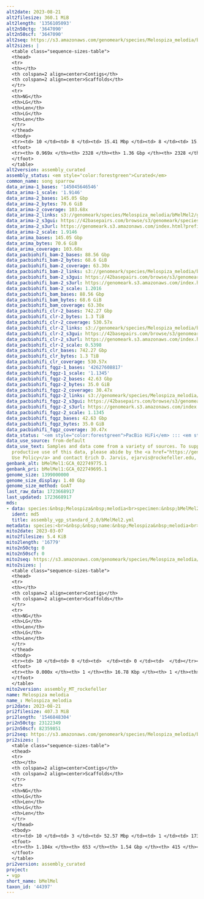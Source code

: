 ```yaml
---
alt2date: 2023-08-21
alt2filesize: 360.1 MiB
alt2length: '1356105093'
alt2n50ctg: '3647090'
alt2n50scf: '3647090'
alt2seq: https://s3.amazonaws.com/genomeark/species/Melospiza_melodia/bMelMel2/assembly_curated/bMelMel2.alt.cur.20230821.fasta.gz
alt2sizes: |
  <table class="sequence-sizes-table">
  <thead>
  <tr>
  <th></th>
  <th colspan=2 align=center>Contigs</th>
  <th colspan=2 align=center>Scaffolds</th>
  </tr>
  <tr>
  <th>NG</th>
  <th>LG</th>
  <th>Len</th>
  <th>LG</th>
  <th>Len</th>
  </tr>
  </thead>
  <tbody>
  <tr><td> 10 </td><td> 8 </td><td> 15.41 Mbp </td><td> 8 </td><td> 15.41 Mbp </td></tr><tr><td> 20 </td><td> 19 </td><td> 10.89 Mbp </td><td> 19 </td><td> 10.89 Mbp </td></tr><tr><td> 30 </td><td> 35 </td><td> 7.27 Mbp </td><td> 35 </td><td> 7.27 Mbp </td></tr><tr><td> 40 </td><td> 58 </td><td> 5.22 Mbp </td><td> 58 </td><td> 5.22 Mbp </td></tr><tr style="background-color:#cccccc;"><td> 50 </td><td> 90 </td><td> 3.65 Mbp </td><td> 90 </td><td> 3.65 Mbp </td></tr><tr><td> 60 </td><td> 135 </td><td> 2.59 Mbp </td><td> 135 </td><td> 2.59 Mbp </td></tr><tr><td> 70 </td><td> 205 </td><td> 1.49 Mbp </td><td> 205 </td><td> 1.49 Mbp </td></tr><tr><td> 80 </td><td> 330 </td><td> 0.80 Mbp </td><td> 330 </td><td> 0.80 Mbp </td></tr><tr><td> 90 </td><td> 692 </td><td> 179.54 Kbp </td><td> 692 </td><td> 179.54 Kbp </td></tr><tr><td> 100 </td><td> 0 </td><td>  </td><td> 0 </td><td>  </td></tr></tbody>
  <tfoot>
  <tr><th> 0.969x </th><th> 2328 </th><th> 1.36 Gbp </th><th> 2328 </th><th> 1.36 Gbp </th></tr>
  </tfoot>
  </table>
alt2version: assembly_curated
assembly_status: <em style="color:forestgreen">Curated</em>
common_name: song sparrow
data_arima-1_bases: '145045646546'
data_arima-1_scale: '1.9146'
data_arima-2_bases: 145.05 Gbp
data_arima-2_bytes: 70.6 GiB
data_arima-2_coverage: 103.68x
data_arima-2_links: s3://genomeark/species/Melospiza_melodia/bMelMel2/genomic_data/arima/<br>
data_arima-2_s3gui: https://42basepairs.com/browse/s3/genomeark/species/Melospiza_melodia/bMelMel2/genomic_data/arima/
data_arima-2_s3url: https://genomeark.s3.amazonaws.com/index.html?prefix=species/Melospiza_melodia/bMelMel2/genomic_data/arima/
data_arima-2_scale: 1.9146
data_arima_bases: 145.05 Gbp
data_arima_bytes: 70.6 GiB
data_arima_coverage: 103.68x
data_pacbiohifi_bam-2_bases: 88.56 Gbp
data_pacbiohifi_bam-2_bytes: 68.6 GiB
data_pacbiohifi_bam-2_coverage: 63.30x
data_pacbiohifi_bam-2_links: s3://genomeark/species/Melospiza_melodia/bMelMel2/genomic_data/pacbio_hifi/<br>
data_pacbiohifi_bam-2_s3gui: https://42basepairs.com/browse/s3/genomeark/species/Melospiza_melodia/bMelMel2/genomic_data/pacbio_hifi/
data_pacbiohifi_bam-2_s3url: https://genomeark.s3.amazonaws.com/index.html?prefix=species/Melospiza_melodia/bMelMel2/genomic_data/pacbio_hifi/
data_pacbiohifi_bam-2_scale: 1.2016
data_pacbiohifi_bam_bases: 88.56 Gbp
data_pacbiohifi_bam_bytes: 68.6 GiB
data_pacbiohifi_bam_coverage: 63.30x
data_pacbiohifi_clr-2_bases: 742.27 Gbp
data_pacbiohifi_clr-2_bytes: 1.3 TiB
data_pacbiohifi_clr-2_coverage: 530.57x
data_pacbiohifi_clr-2_links: s3://genomeark/species/Melospiza_melodia/bMelMel2/genomic_data/pacbio_hifi/<br>
data_pacbiohifi_clr-2_s3gui: https://42basepairs.com/browse/s3/genomeark/species/Melospiza_melodia/bMelMel2/genomic_data/pacbio_hifi/
data_pacbiohifi_clr-2_s3url: https://genomeark.s3.amazonaws.com/index.html?prefix=species/Melospiza_melodia/bMelMel2/genomic_data/pacbio_hifi/
data_pacbiohifi_clr-2_scale: 0.5398
data_pacbiohifi_clr_bases: 742.27 Gbp
data_pacbiohifi_clr_bytes: 1.3 TiB
data_pacbiohifi_clr_coverage: 530.57x
data_pacbiohifi_fqgz-1_bases: '42627608817'
data_pacbiohifi_fqgz-1_scale: '1.1345'
data_pacbiohifi_fqgz-2_bases: 42.63 Gbp
data_pacbiohifi_fqgz-2_bytes: 35.0 GiB
data_pacbiohifi_fqgz-2_coverage: 30.47x
data_pacbiohifi_fqgz-2_links: s3://genomeark/species/Melospiza_melodia/bMelMel2/genomic_data/pacbio_hifi/<br>
data_pacbiohifi_fqgz-2_s3gui: https://42basepairs.com/browse/s3/genomeark/species/Melospiza_melodia/bMelMel2/genomic_data/pacbio_hifi/
data_pacbiohifi_fqgz-2_s3url: https://genomeark.s3.amazonaws.com/index.html?prefix=species/Melospiza_melodia/bMelMel2/genomic_data/pacbio_hifi/
data_pacbiohifi_fqgz-2_scale: 1.1345
data_pacbiohifi_fqgz_bases: 42.63 Gbp
data_pacbiohifi_fqgz_bytes: 35.0 GiB
data_pacbiohifi_fqgz_coverage: 30.47x
data_status: '<em style="color:forestgreen">PacBio HiFi</em> ::: <em style="color:forestgreen">Arima</em>'
data_use_source: from-default
data_use_text: Samples and data come from a variety of sources. To support fair and
  productive use of this data, please abide by the <a href="https://genome10k.soe.ucsc.edu/data-use-policies/">Data
  Use Policy</a> and contact Erich D. Jarvis, ejarvis@rockefeller.edu, with any questions.
genbank_alt: bMelMel1:GCA_022749775.1
genbank_pri: bMelMel1:GCA_022749695.1
genome_size: 1399000000
genome_size_display: 1.40 Gbp
genome_size_method: GoAT
last_raw_data: 1723668917
last_updated: 1723668917
mds:
- data: species:&nbsp;Melospiza&nbsp;melodia<br>specimen:&nbsp;bMelMel2<br>projects:&nbsp;<br>&nbsp;&nbsp;-&nbsp;vgp<br>data_location:&nbsp;S3<br>release_to:&nbsp;S3<br>primary:&nbsp;s3://genomeark/species/Melospiza_melodia/bMelMel2/assembly_vgp_standard_2.0/bMelMel2.standard.pri.20230308.fasta.gz<br>haplotigs:&nbsp;s3://genomeark/species/Melospiza_melodia/bMelMel2/assembly_vgp_standard_2.0/bMelMel2.standard.alt.20230308.fasta.gz<br>pretext:&nbsp;s3://genomeark/species/Melospiza_melodia/bMelMel2/assembly_vgp_standard_2.0/evaluation/pri/pretext/bMelMel2_pri__s2.heatmap.pretext<br>kmer_spectra_img:&nbsp;s3://genomeark/species/Melospiza_melodia/bMelMel2/assembly_vgp_standard_2.0/evaluation/merqury/bMelMel2_png/<br>mito:&nbsp;s3://genomeark/species/Melospiza_melodia/bMelMel2/assembly_MT_rockefeller/bMelMel2.MT.20230307.fasta.gz<br>pacbio_read_dir:&nbsp;s3://genomeark/species/Melospiza_melodia/bMelMel2/genomic_data/pacbio_hifi/<br>pacbio_read_type:&nbsp;hifi<br>hic_read_dir:&nbsp;s3://genomeark/species/Melospiza_melodia/bMelMel2/genomic_data/arima/<br>bionano_cmap_dir:&nbsp;s3://genomeark/species/Melospiza_melodia/bMelMel2/genomic_data/bionano/<br>pipeline:<br>&nbsp;&nbsp;-&nbsp;hifiasm&nbsp;(0.18.8+galaxy1)<br>&nbsp;&nbsp;-&nbsp;solve&nbsp;(3.7)<br>&nbsp;&nbsp;-&nbsp;yahs&nbsp;(1.2a.2+galaxy0)<br>assembled_by_group:&nbsp;Rockefeller<br>notes:&nbsp;This&nbsp;was&nbsp;a&nbsp;primary/alternate&nbsp;assembly&nbsp;of&nbsp;bMelMel2&nbsp;(VGL-bMelMel1).&nbsp;This&nbsp;individual&nbsp;had&nbsp;bionano&nbsp;data.&nbsp;HiC&nbsp;scaffolding&nbsp;was&nbsp;performed&nbsp;with&nbsp;yahs.&nbsp;The&nbsp;HiC&nbsp;prep&nbsp;was&nbsp;Arima&nbsp;kit&nbsp;2.&nbsp;This&nbsp;sample&nbsp;arrived&nbsp;with&nbsp;metadata&nbsp;indicating&nbsp;it&nbsp;is&nbsp;a&nbsp;female.&nbsp;
  ident: md5
  title: assembly_vgp_standard_2.0/bMelMel2.yml
metadata: species:<br>&nbsp;&nbsp;name:&nbsp;Melospiza&nbsp;melodia<br>&nbsp;&nbsp;individuals:<br>&nbsp;&nbsp;-&nbsp;short_name:&nbsp;bMelMel1<br>&nbsp;&nbsp;short_name:&nbsp;bMelMel<br>&nbsp;&nbsp;taxon_id:&nbsp;'44397'<br>&nbsp;&nbsp;common_name:&nbsp;song&nbsp;sparrow<br>&nbsp;&nbsp;genome_size:&nbsp;1399000000<br>&nbsp;&nbsp;genome_size_method:&nbsp;GoAT<br>&nbsp;&nbsp;order:<br>&nbsp;&nbsp;&nbsp;&nbsp;name:&nbsp;Passeriformes<br>&nbsp;&nbsp;family:<br>&nbsp;&nbsp;&nbsp;&nbsp;name:&nbsp;Passerellidae<br>&nbsp;&nbsp;project:&nbsp;[&nbsp;vgp&nbsp;]<br>
mito2date: 2023-03-07
mito2filesize: 5.4 KiB
mito2length: '16779'
mito2n50ctg: 0
mito2n50scf: 0
mito2seq: https://s3.amazonaws.com/genomeark/species/Melospiza_melodia/bMelMel2/assembly_MT_rockefeller/bMelMel2.MT.20230307.fasta.gz
mito2sizes: |
  <table class="sequence-sizes-table">
  <thead>
  <tr>
  <th></th>
  <th colspan=2 align=center>Contigs</th>
  <th colspan=2 align=center>Scaffolds</th>
  </tr>
  <tr>
  <th>NG</th>
  <th>LG</th>
  <th>Len</th>
  <th>LG</th>
  <th>Len</th>
  </tr>
  </thead>
  <tbody>
  <tr><td> 10 </td><td> 0 </td><td>  </td><td> 0 </td><td>  </td></tr><tr><td> 20 </td><td> 0 </td><td>  </td><td> 0 </td><td>  </td></tr><tr><td> 30 </td><td> 0 </td><td>  </td><td> 0 </td><td>  </td></tr><tr><td> 40 </td><td> 0 </td><td>  </td><td> 0 </td><td>  </td></tr><tr style="background-color:#cccccc;"><td> 50 </td><td> 0 </td><td style="background-color:#ff8888;">  </td><td> 0 </td><td style="background-color:#ff8888;">  </td></tr><tr><td> 60 </td><td> 0 </td><td>  </td><td> 0 </td><td>  </td></tr><tr><td> 70 </td><td> 0 </td><td>  </td><td> 0 </td><td>  </td></tr><tr><td> 80 </td><td> 0 </td><td>  </td><td> 0 </td><td>  </td></tr><tr><td> 90 </td><td> 0 </td><td>  </td><td> 0 </td><td>  </td></tr><tr><td> 100 </td><td> 0 </td><td>  </td><td> 0 </td><td>  </td></tr></tbody>
  <tfoot>
  <tr><th> 0.000x </th><th> 1 </th><th> 16.78 Kbp </th><th> 1 </th><th> 16.78 Kbp </th></tr>
  </tfoot>
  </table>
mito2version: assembly_MT_rockefeller
name: Melospiza melodia
name_: Melospiza_melodia
pri2date: 2023-08-21
pri2filesize: 407.3 MiB
pri2length: '1546848304'
pri2n50ctg: 23122349
pri2n50scf: 82359851
pri2seq: https://s3.amazonaws.com/genomeark/species/Melospiza_melodia/bMelMel2/assembly_curated/bMelMel2.pri.cur.20230821.fasta.gz
pri2sizes: |
  <table class="sequence-sizes-table">
  <thead>
  <tr>
  <th></th>
  <th colspan=2 align=center>Contigs</th>
  <th colspan=2 align=center>Scaffolds</th>
  </tr>
  <tr>
  <th>NG</th>
  <th>LG</th>
  <th>Len</th>
  <th>LG</th>
  <th>Len</th>
  </tr>
  </thead>
  <tbody>
  <tr><td> 10 </td><td> 3 </td><td> 52.57 Mbp </td><td> 1 </td><td> 173.22 Mbp </td></tr><tr><td> 20 </td><td> 6 </td><td> 40.83 Mbp </td><td> 2 </td><td> 142.30 Mbp </td></tr><tr><td> 30 </td><td> 9 </td><td> 34.69 Mbp </td><td> 3 </td><td> 138.71 Mbp </td></tr><tr><td> 40 </td><td> 14 </td><td> 28.20 Mbp </td><td> 5 </td><td> 95.15 Mbp </td></tr><tr style="background-color:#cccccc;"><td> 50 </td><td> 19 </td><td style="background-color:#88ff88;"> 23.12 Mbp </td><td> 6 </td><td style="background-color:#88ff88;"> 82.36 Mbp </td></tr><tr><td> 60 </td><td> 26 </td><td> 19.15 Mbp </td><td> 8 </td><td> 51.68 Mbp </td></tr><tr><td> 70 </td><td> 37 </td><td> 9.66 Mbp </td><td> 12 </td><td> 31.76 Mbp </td></tr><tr><td> 80 </td><td> 55 </td><td> 6.27 Mbp </td><td> 17 </td><td> 20.78 Mbp </td></tr><tr><td> 90 </td><td> 81 </td><td> 4.26 Mbp </td><td> 26 </td><td> 13.70 Mbp </td></tr><tr><td> 100 </td><td> 130 </td><td> 1.89 Mbp </td><td> 38 </td><td> 9.04 Mbp </td></tr></tbody>
  <tfoot>
  <tr><th> 1.104x </th><th> 653 </th><th> 1.54 Gbp </th><th> 415 </th><th> 1.55 Gbp </th></tr>
  </tfoot>
  </table>
pri2version: assembly_curated
project:
- vgp
short_name: bMelMel
taxon_id: '44397'
---
```

